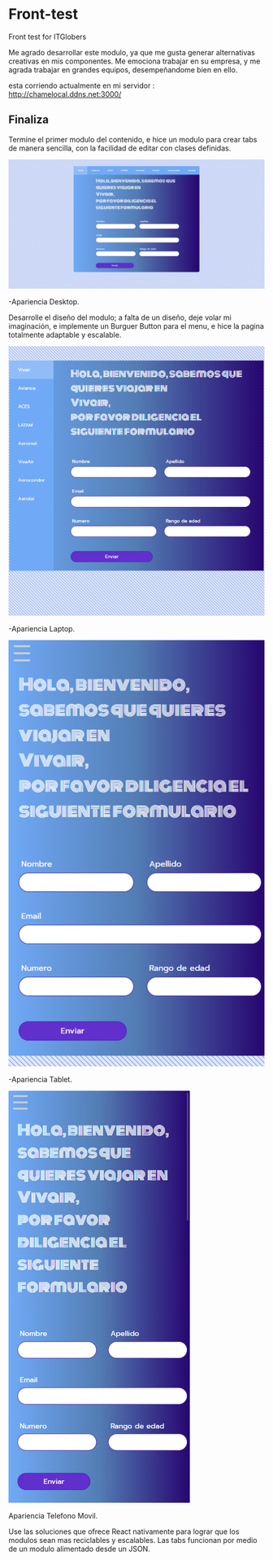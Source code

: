 # Front-test
Front test for ITGlobers

Me agrado desarrollar este modulo, ya que me gusta generar alternativas creativas en mis componentes. Me emociona trabajar en su empresa, y me agrada trabajar en grandes equipos, desempeñandome bien en ello.

esta corriendo actualmente en mi servidor : http://chamelocal.ddns.net:3000/

## Finaliza

Termine el primer modulo del contenido, e hice un modulo para crear tabs de manera sencilla, con la facilidad de editar con clases definidas. 


![picture](https://github.com/KKGoo/airline/blob/master/public/desktop.png)

-Apariencia Desktop.

Desarrolle el diseño del modulo; a falta de un diseño, deje volar mi imaginación, e implemente un Burguer Button para el menu, e hice la pagina totalmente adaptable y escalable.


![picture](https://github.com/KKGoo/airline/blob/master/public/laptop.png)

-Apariencia Laptop.

![picture](https://github.com/KKGoo/airline/blob/master/public/phoneL.png)

-Apariencia Tablet.

![picture](https://github.com/KKGoo/airline/blob/master/public/phone.png)

Apariencia Telefono Movil.


Use las soluciones que ofrece React nativamente para lograr que los modulos sean mas reciclables y escalables. Las tabs funcionan por medio de un modulo alimentado desde un JSON.

 
